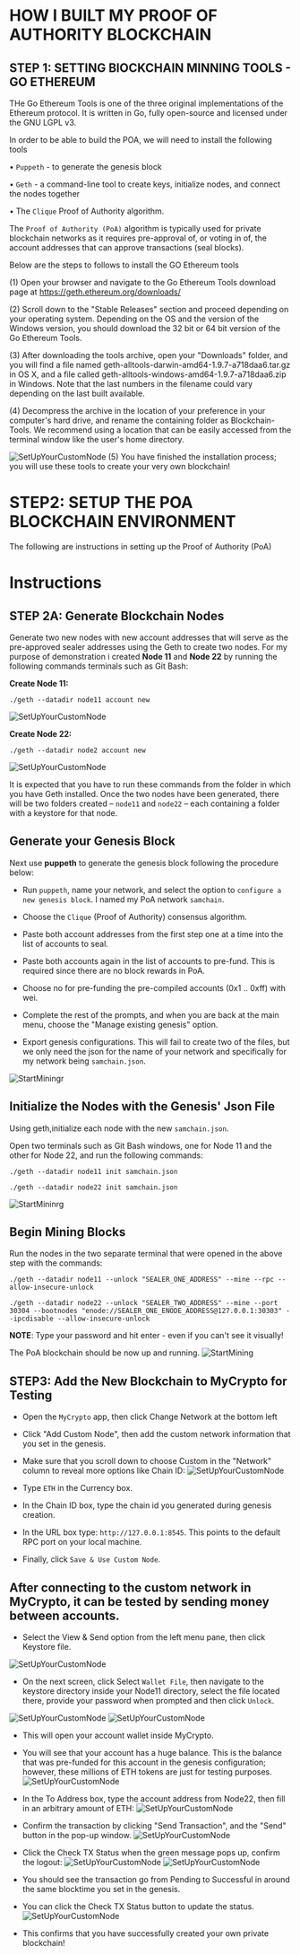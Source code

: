 # HOW I BUILT MY PROOF OF AUTHORITY BLOCKCHAIN
 
 ## STEP 1: SETTING BlOCKCHAIN MINNING TOOLS - GO ETHEREUM
THe Go Ethereum Tools is one of the three original implementations of the Ethereum protocol. It is written in Go, fully open-source and licensed under the GNU LGPL v3.

In order to be able to build the POA, we will need to install the following tools

•  `Puppeth` - to generate the genesis block

•  `Geth` - a command-line tool to create keys, initialize nodes, and connect the nodes together

•  The `Clique` Proof of Authority algorithm.

The `Proof of Authority (PoA)` algorithm is typically used for private blockchain networks as it requires pre-approval of, or voting in of, the account addresses that can approve transactions (seal blocks).

Below are the steps to follows to install the GO Ethereum tools

 (1) Open your browser and navigate to the Go Ethereum Tools download page at https://geth.ethereum.org/downloads/

 (2) Scroll down to the "Stable Releases" section and proceed depending on your operating system. Depending on the OS and the version of the Windows version, you should download the 32 bit or 64 bit version of the Go Ethereum Tools.

 (3) After downloading the tools archive, open your "Downloads" folder, and you will find a file named geth-alltools-darwin-amd64-1.9.7-a718daa6.tar.gz in OS X, and a file called geth-alltools-windows-amd64-1.9.7-a718daa6.zip in Windows. Note that the last numbers in the filename could vary depending on the last built available.
 
 (4) Decompress the archive in the location of your preference in your computer's hard drive, and rename the containing folder as Blockchain-Tools. We recommend using a location that can be easily accessed from the terminal window like the user's home directory.

 ![SetUpYourCustomNode](Images/Environment.png)
 (5)  You have finished the installation process; you will use these tools to create your very own blockchain!


# STEP2: SETUP THE POA BLOCKCHAIN ENVIRONMENT

The following are instructions in setting up the Proof of Authority (PoA)

# Instructions

## STEP 2A: Generate Blockchain Nodes
Generate two new nodes with new account addresses that will serve as the pre-approved sealer addresses using the Geth to create two nodes. For my purpose of demonstration i created  **Node 11** and **Node 22** by running the following commands  terminals such as Git Bash:

**Create Node 11:**

`./geth --datadir node11 account new`

![SetUpYourCustomNode](Images/node11.jpg)


**Create Node 22:**

`./geth --datadir node2 account new`

![SetUpYourCustomNode](Images/node22.jpg)

It is expected that you have to run these commands from the folder in which you have Geth installed. Once the two nodes have been generated, there will be two folders created – `node11` and `node22` – each containing a folder with a keystore for that node.

## Generate your Genesis Block
Next use **puppeth** to generate the genesis block following the procedure below:

- Run `puppeth`, name your network, and select the option to `configure a new genesis block`. I named my PoA network `samchain`.

- Choose the `Clique` (Proof of Authority) consensus algorithm.

- Paste both account addresses from the first step one at a time into the list of accounts to seal.

- Paste both accounts again in the list of accounts to pre-fund. This is required since there are no block rewards in PoA.

- Choose no for pre-funding the pre-compiled accounts (0x1 .. 0xff) with wei.

- Complete the rest of the prompts, and when you are back at the main menu, choose the "Manage existing genesis" option.

- Export genesis configurations. This will fail to create two of the files, but we only need  the json for the name of your network and specifically for my network being `samchain.json`.

![StartMiningr](Images/network.jpg)

## Initialize the Nodes with the Genesis' Json File

Using geth,initialize each node with the new `samchain.json`.

Open two  terminals such as Git Bash windows, one for Node 11 and the other for Node 22, and run the following commands:

`./geth --datadir node11 init samchain.json`

`./geth --datadir node22 init samchain.json`

![StartMininrg](Images/init_node.jpg)


## Begin Mining Blocks

Run the nodes in the  two separate terminal  that were opened in the above step with the commands:

`./geth --datadir node11 --unlock "SEALER_ONE_ADDRESS" --mine --rpc --allow-insecure-unlock`

`./geth --datadir node22 --unlock "SEALER_TWO_ADDRESS" --mine --port 30304 --bootnodes "enode://SEALER_ONE_ENODE_ADDRESS@127.0.0.1:30303" --ipcdisable --allow-insecure-unlock`

**NOTE**: Type your password and hit enter - even if you can't see it visually!



The PoA blockchain should be now up and running.
![StartMining](Images/mining3.jpg)

## STEP3: Add the New Blockchain to MyCrypto for Testing

- Open the `MyCrypto` app, then click Change Network at the bottom left
- Click "Add Custom Node", then add the custom network information that you set in the genesis.
- Make sure that you scroll down to choose Custom in the "Network" column to reveal more options like Chain ID:
![SetUpYourCustomNode](Images/Custom_node.jpg)

- Type `ETH` in the Currency box.
- In the Chain ID box, type the chain id you generated during genesis creation. 
- In the URL box type: `http://127.0.0.1:8545`.  This points to the default RPC port on your local machine.

- Finally, click `Save & Use Custom Node`.

## After connecting to the custom network in MyCrypto, it can be tested by sending money between accounts.

- Select the View & Send option from the left menu pane, then click Keystore file.

![SetUpYourCustomNode](Images/KeystoreFile.png)

- On the next screen, click Select `Wallet File`, then navigate to the keystore directory inside your Node11 directory, select the file located there, provide your password when prompted and then click `Unlock`.

![SetUpYourCustomNode](Images/UnlockKeystoreFile.png)
![SetUpYourCustomNode](Images/KeystorePassword.png)

- This will open your account wallet inside MyCrypto.

- You will see that your account has a huge balance. This is the balance that was pre-funded for this account in the genesis configuration; however, these millions of ETH tokens are just for testing purposes.
![SetUpYourCustomNode](Images/AccountBalance2.png)

- In the To Address box, type the account address from Node22, then fill in an arbitrary amount of ETH:
![SetUpYourCustomNode](Images/send_tnx1.png)

- Confirm the transaction by clicking "Send Transaction", and the "Send" button in the pop-up window.
![SetUpYourCustomNode](Images/confirm_txt2.png)

- Click the Check TX Status when the green message pops up, confirm the logout:
![SetUpYourCustomNode](Images/confirm_txn3.png)
![SetUpYourCustomNode](Images/logout_tnx.png)

- You should see the transaction go from Pending to Successful in around the same blocktime you set in the genesis.

- You can click the Check TX Status button to update the status.
![SetUpYourCustomNode](Images/check_tnx_status.png)

- This confirms that you have successfully created your own private blockchain!
